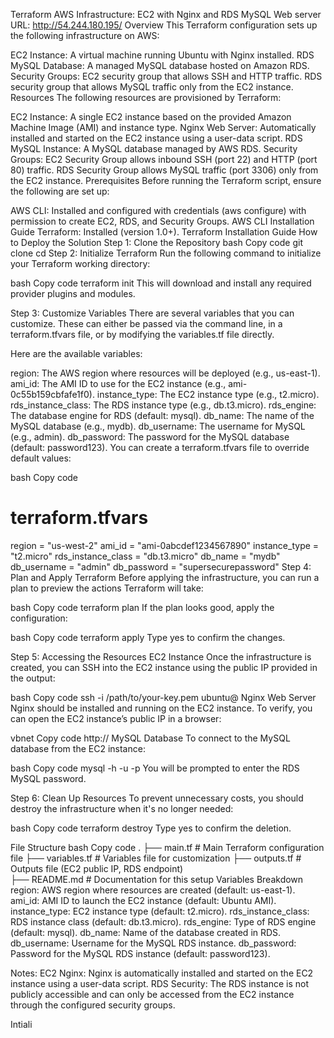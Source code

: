 Terraform AWS Infrastructure: EC2 with Nginx and RDS MySQL
Web server URL: http://54.244.180.195/
Overview
This Terraform configuration sets up the following infrastructure on AWS:

EC2 Instance: A virtual machine running Ubuntu with Nginx installed.
RDS MySQL Database: A managed MySQL database hosted on Amazon RDS.
Security Groups:
EC2 security group that allows SSH and HTTP traffic.
RDS security group that allows MySQL traffic only from the EC2 instance.
Resources
The following resources are provisioned by Terraform:

EC2 Instance: A single EC2 instance based on the provided Amazon Machine Image (AMI) and instance type.
Nginx Web Server: Automatically installed and started on the EC2 instance using a user-data script.
RDS MySQL Instance: A MySQL database managed by AWS RDS.
Security Groups:
EC2 Security Group allows inbound SSH (port 22) and HTTP (port 80) traffic.
RDS Security Group allows MySQL traffic (port 3306) only from the EC2 instance.
Prerequisites
Before running the Terraform script, ensure the following are set up:

AWS CLI: Installed and configured with credentials (aws configure) with permission to create EC2, RDS, and Security Groups.
AWS CLI Installation Guide
Terraform: Installed (version 1.0+).
Terraform Installation Guide
How to Deploy the Solution
Step 1: Clone the Repository
bash
Copy code
git clone <repository-url>
cd <repository-directory>
Step 2: Initialize Terraform
Run the following command to initialize your Terraform working directory:

bash
Copy code
terraform init
This will download and install any required provider plugins and modules.

Step 3: Customize Variables
There are several variables that you can customize. These can either be passed via the command line, in a terraform.tfvars file, or by modifying the variables.tf file directly.

Here are the available variables:

region: The AWS region where resources will be deployed (e.g., us-east-1).
ami_id: The AMI ID to use for the EC2 instance (e.g., ami-0c55b159cbfafe1f0).
instance_type: The EC2 instance type (e.g., t2.micro).
rds_instance_class: The RDS instance type (e.g., db.t3.micro).
rds_engine: The database engine for RDS (default: mysql).
db_name: The name of the MySQL database (e.g., mydb).
db_username: The username for MySQL (e.g., admin).
db_password: The password for the MySQL database (default: password123).
You can create a terraform.tfvars file to override default values:

bash
Copy code
# terraform.tfvars
region         = "us-west-2"
ami_id         = "ami-0abcdef1234567890"
instance_type  = "t2.micro"
rds_instance_class = "db.t3.micro"
db_name        = "mydb"
db_username    = "admin"
db_password    = "supersecurepassword"
Step 4: Plan and Apply Terraform
Before applying the infrastructure, you can run a plan to preview the actions Terraform will take:

bash
Copy code
terraform plan
If the plan looks good, apply the configuration:

bash
Copy code
terraform apply
Type yes to confirm the changes.

Step 5: Accessing the Resources
EC2 Instance
Once the infrastructure is created, you can SSH into the EC2 instance using the public IP provided in the output:

bash
Copy code
ssh -i /path/to/your-key.pem ubuntu@<ec2-public-ip>
Nginx Web Server
Nginx should be installed and running on the EC2 instance. To verify, you can open the EC2 instance’s public IP in a browser:

vbnet
Copy code
http://<ec2-public-ip>
MySQL Database
To connect to the MySQL database from the EC2 instance:

bash
Copy code
mysql -h <rds-endpoint> -u <db-username> -p
You will be prompted to enter the RDS MySQL password.

Step 6: Clean Up Resources
To prevent unnecessary costs, you should destroy the infrastructure when it's no longer needed:

bash
Copy code
terraform destroy
Type yes to confirm the deletion.

File Structure
bash
Copy code
.
├── main.tf                # Main Terraform configuration file
├── variables.tf           # Variables file for customization
├── outputs.tf             # Outputs file (EC2 public IP, RDS endpoint)     
├── README.md              # Documentation for this setup
Variables Breakdown
region: AWS region where resources are created (default: us-east-1).
ami_id: AMI ID to launch the EC2 instance (default: Ubuntu AMI).
instance_type: EC2 instance type (default: t2.micro).
rds_instance_class: RDS instance class (default: db.t3.micro).
rds_engine: Type of RDS engine (default: mysql).
db_name: Name of the database created in RDS.
db_username: Username for the MySQL RDS instance.
db_password: Password for the MySQL RDS instance (default: password123).

Notes:
EC2 Nginx: Nginx is automatically installed and started on the EC2 instance using a user-data script.
RDS Security: The RDS instance is not publicly accessible and can only be accessed from the EC2 instance through the configured security groups.

Intiali
